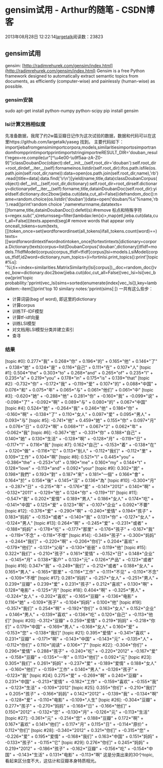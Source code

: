 # gensim试用 - Arthur的随笔 - CSDN博客
2013年08月28日 12:22:14[largetalk](https://me.csdn.net/largetalk)阅读数：23823
## gensim试用[](#gensim)
gensim: [http://radimrehurek.com/gensim/index.html](http://radimrehurek.com/gensim/index.html)
Gensim is a free Python framework designed to automatically extract semantic topics from documents, as efficiently (computer-wise) and painlessly (human-wise) as possible.
### gensim安装[](#id1)
sudo apt-get install python-numpy python-scipy
pip install gensim
### lsi计算文档相似度[](#lsi)
先准备数据，我爬了约2w篇豆瓣日记作为这次试验的数据，数据和代码可以在这里https://github.com/largetalk/yaseg 找到。
主要代码如下：
importjiebafromgensimimportcorpora,models,similaritiesimportosimportrandomfrompprintimportpprintimportstringimportreRESULT_DIR='douban_result'regex=re.compile(ur"[^\u4e00-\u9f5aa-zA-Z0-9]")classDoubanDoc(object):def__init__(self,root_dir='douban'):self.root_dir=root_dirdef__iter__(self):fornameinos.listdir(self.root_dir):ifos.path.isfile(os.path.join(self.root_dir,name)):data=open(os.path.join(self.root_dir,name),'rb').read()title=data[:data.find('\r\n')]yield(name,title,data)classDoubanCorpus(object):def__init__(self,root_dir,dictionary):self.root_dir=root_dirself.dictionary=dictionarydef__iter__(self):forname,title,datainDoubanDoc(self.root_dir):yieldself.dictionary.doc2bow(jieba.cut(data,cut_all=False))defrandom_doc():name=random.choice(os.listdir('douban'))data=open('douban/%s'%name,'rb').read()print'random choice ',namereturnname,datatexts=[]forname,title,datainDoubanDoc():defetl(s):#remove 标点和特殊字符s=regex.sub('',s)returnsseg=filter(lambdax:len(x)>,map(etl,jieba.cut(data,cut_all=False)))texts.append(seg)# remove words that appear only onceall_tokens=sum(texts,[])token_once=set(wordforwordinset(all_tokens)ifall_tokens.count(word)==)texts=[[wordforwordintextifwordnotintoken_once]fortextintexts]dictionary=corpora.Dictionary(texts)corpus=list(DoubanCorpus('douban',dictionary))tfidf=models.TfidfModel(corpus)corpus_tfidf=tfidf[corpus]lsi=models.LsiModel(corpus_tfidf,id2word=dictionary,num_topics=)i=fortinlsi.print_topics():print'[topic #%s]: '%i,ti+=index=similarities.MatrixSimilarity(lsi[corpus])_,doc=random_doc()vec_bow=dictionary.doc2bow(jieba.cut(doc,cut_all=False))vec_lsi=lsi[vec_bow]print'topic probability:'pprint(vec_lsi)sims=sorted(enumerate(index[vec_lsi]),key=lambdaitem:-item[])print'top 10 similary notes:'pprint(sims[:])
一共有这么些步：
- 计算词袋(bag of word), 即这里的dictionary
- 计算corpus
- 训练TF-IDF模型
- 计算tf-idf向量
- 训练LSI模型
- 对文档用LSI模型分类并建立索引
- 查寻
### 结果[](#id2)
[topic #0]:  0.277*"我" + 0.268*"你" + 0.196*"的" + 0.165*"他" + 0.146*"了" + 0.138*"她" + 0.124*"是" + 0.116*"自己" + 0.111*"在" + 0.107*"人"
[topic #1]:  0.504*"the" + 0.303*"to" + 0.268*"and" + 0.265*"of" + 0.235*"I" + 0.235*"a" + 0.219*"you" + 0.178*"in" + 0.175*"is" + 0.139*"that"
[topic #2]:  -0.732*"你" + -0.172*"我" + -0.119*"爱" + 0.107*"的" + 0.088*"中国" + 0.076*"和" + 0.075*"年" + 0.065*"与" + 0.061*"他们" + 0.061*"中"
[topic #3]:  -0.620*"她" + -0.288*"他" + 0.281*"你" + -0.160*"我" + -0.099*"说" + -0.098*"了" + -0.092*"啊" + 0.089*"与" + 0.080*"的" + 0.067*"中国"
[topic #4]:  0.524*"她" + -0.264*"我" + 0.246*"他" + 0.186*"你" + -0.160*"啊" + -0.138*"了" + 0.110*"女人" + 0.097*"爱" + 0.095*"男人" + 0.093*"与"
[topic #5]:  -0.741*"他" + 0.459*"她" + 0.155*"你" + 0.097*"月" + 0.076*"日" + 0.072*"啊" + 0.068*"1" + 0.067*"2" + 0.062*"年" + -0.062*"我"
[topic #6]:  -0.367*"他" + -0.331*"你" + 0.188*"自己" + 0.140*"她" + 0.130*"生活" + -0.128*"啊" + -0.128*"月" + -0.119*"日" + -0.117*"1" + 0.116*"我"
[topic #7]:  0.162*"自己" + -0.153*"着" + -0.138*"在" + 0.120*"做" + -0.116*"它" + 0.113*"别人" + -0.112*"我们" + -0.112*"里" + 0.109*"工作" + 0.104*"啊"
[topic #8]:  0.521*"I" + 0.445*"you" + -0.386*"the" + -0.253*"of" + 0.190*"me" + 0.160*"my" + 0.144*"t" + 0.128*"love" + -0.113*"and" + 0.092*"your"
[topic #9]:  0.302*"說" + 0.198*"我們" + 0.193*"對" + 0.187*"來" + 0.181*"一個" + 0.166*"會" + 0.164*"於" + 0.156*"後" + 0.145*"沒" + 0.136*"為"
[topic #10]:  -0.300*"月" + -0.287*"日" + -0.215*"年" + -0.176*"爱" + -0.141*"2012" + 0.140*"啊" + -0.132*"2011" + -0.129*"他" + 0.124*"你" + -0.119*"11"
[topic #11]:  -0.547*"我" + 0.202*"爱情" + 0.189*"男人" + 0.186*"女人" + 0.174*"吃" + -0.141*"中国" + 0.125*"爱" + 0.123*"啊" + -0.107*"企业" + 0.092*"不要"
[topic #12]:  -0.376*"爱" + -0.290*"啊" + -0.240*"爱情" + 0.194*"孩子" + 0.183*"妈妈" + -0.153*"或者" + -0.140*"我" + 0.131*"你" + -0.127*"女人" + -0.124*"男人"
[topic #13]:  0.264*"啊" + -0.245*"爱" + -0.231*"或者" + -0.188*"妈妈" + -0.178*"吃" + -0.177*"那里" + -0.176*"孩子" + -0.167*"我" + -0.119*"不念" + -0.118*"不增"
[topic #14]:  -0.349*"孩子" + -0.300*"妈妈" + -0.244*"我们" + -0.220*"啊" + -0.206*"你们" + 0.204*"喜欢" + -0.179*"他们" + -0.131*"父母" + -0.130*"爸爸" + 0.119*"他"
[topic #15]:  0.322*"我们" + -0.210*"孩子" + 0.161*"爱情" + -0.152*"日" + 0.148*"企业" + -0.145*"月" + 0.138*"客户" + 0.133*"元" + 0.126*"产品" + -0.123*"或者"
[topic #16]:  0.347*"我" + -0.249*"我们" + -0.212*"或者" + 0.188*"女人" + 0.165*"男人" + -0.165*"那里" + -0.116*"工作" + -0.111*"不见" + -0.110*"不念" + -0.109*"不增"
[topic #17]:  0.281*"妈妈" + -0.257*"女人" + -0.251*"男人" + 0.239*"豆瓣" + 0.239*"爱" + 0.231*"孩子" + 0.212*"喜欢" + 0.130*"啊" + 0.128*"电影" + -0.125*"月"
[topic #18]:  0.404*"啊" + -0.325*"男人" + -0.324*"女人" + -0.202*"喜欢" + -0.165*"豆瓣" + -0.136*"电影" + 0.116*"她" + -0.109*"孩子" + -0.104*"妈妈" + 0.100*"他"
[topic #19]:  -0.357*"我们" + 0.254*"啊" + -0.192*"你们" + 0.163*"女人" + 0.152*"企业" + 0.146*"男人" + -0.139*"喜欢" + -0.136*"吃" + 0.120*"自己" + -0.113*"他们"
[topic #20]:  -0.312*"豆瓣" + 0.259*"爱情" + 0.219*"妈妈" + -0.218*"你们" + 0.179*"中国" + -0.169*"男人" + -0.168*"女人" + 0.160*"爱" + -0.153*"您" + -0.138*"我们"
[topic #21]:  0.395*"爱情" + -0.341*"喜欢" + 0.231*"豆瓣" + -0.171*"啊" + -0.143*"中国" + -0.143*"元" + -0.135*"人" + -0.112*"你们" + 0.110*"阅读" + 0.106*"了"
[topic #22]:  -0.304*"你们" + 0.296*"爱情" + 0.288*"孩子" + -0.240*"吃" + -0.220*"2012" + -0.167*"爱" + -0.158*"豆瓣" + -0.135*"一年" + 0.113*"他们" + 0.092*"元"
[topic #23]:  0.305*"我们" + 0.261*"妈妈" + -0.237*"爱" + -0.189*"爱情" + 0.188*"女人" + -0.160*"他们" + -0.159*"工作" + 0.140*"男人" + -0.126*"孩子" + -0.123*"我"
[topic #24]:  0.275*"爱" + -0.269*"啊" + 0.240*"豆瓣" + 0.231*"中国" + -0.213*"爱情" + -0.182*"工作" + -0.159*"喜欢" + -0.155*"我" + -0.123*"生活" + -0.109*"2012"
[topic #25]:  0.355*"你们" + -0.210*"我们" + 0.205*"孩子" + -0.166*"妈妈" + 0.142*"2012" + -0.139*"我" + -0.134*"啊" + -0.128*"爱" + -0.110*"电影" + -0.109*"人生"
[topic #26]:  -0.304*"豆瓣" + 0.277*"孩子" + -0.270*"妈妈" + -0.168*"日" + -0.166*"他们" + 0.150*"2012" + -0.132*"您" + -0.130*"月" + -0.126*"元" + -0.113*"生活"
[topic #27]:  -0.361*"元" + -0.214*"您" + 0.188*"豆瓣" + 0.172*"啊" + 0.167*"喜欢" + 0.141*"他们" + 0.117*"月" + 0.115*"日" + -0.114*"原价" + 0.112*"你们"
[topic #28]:  -0.340*"2012" + 0.321*"你们" + -0.315*"您" + -0.226*"爱" + 0.195*"爱情" + -0.168*"我们" + 0.163*"中国" + 0.151*"妈妈" + -0.133*"孩子" + -0.115*"它"
[topic #29]:  0.276*"你们" + 0.245*"妈妈" + 0.219*"2012" + -0.186*"孩子" + -0.162*"豆瓣" + -0.156*"吃" + -0.154*"中国" + -0.143*"生活" + 0.131*"电影" + -0.113*"啊"
这是分类出来的30个topic, 看起来区分度不大，这估计和豆瓣本身特质相光。
